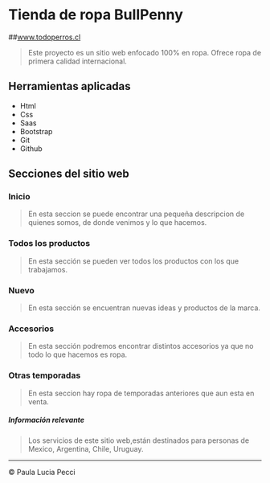 # Tienda de ropa BullPenny
##www.todoperros.cl
> Este proyecto es un sitio web enfocado 100% en ropa. Ofrece ropa de primera calidad internacional.
## Herramientas aplicadas
- Html
- Css
- Saas
- Bootstrap
- Git
- Github

## Secciones del sitio web

### Inicio
> En esta seccion  se puede encontrar una pequeña descripcion de quienes somos, de donde venimos y lo que hacemos.
### Todos los productos
> En esta sección se pueden ver todos los productos con los que trabajamos.
### Nuevo
> En esta sección se encuentran nuevas ideas y productos de la marca.
### Accesorios
> En esta sección podremos encontrar distintos accesorios ya que no todo lo que hacemos es ropa.

### Otras temporadas
> En esta seccion hay ropa de temporadas anteriores que aun esta en venta.

##### Información relevante
> Los servicios de este sitio web,están destinados para personas de Mexico, Argentina, Chile, Uruguay. 


------------

&copy; Paula Lucia Pecci

